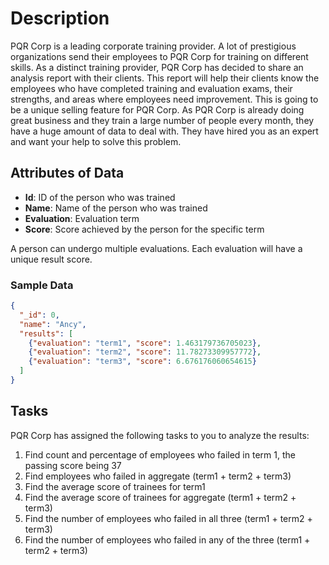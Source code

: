 # Description

PQR Corp is a leading corporate training provider. A lot of prestigious organizations send their employees to PQR Corp for training on different skills. As a distinct training provider, PQR Corp has decided to share an analysis report with their clients. This report will help their clients know the employees who have completed training and evaluation exams, their strengths, and areas where employees need improvement. This is going to be a unique selling feature for PQR Corp. As PQR Corp is already doing great business and they train a large number of people every month, they have a huge amount of data to deal with. They have hired you as an expert and want your help to solve this problem.

## Attributes of Data

- **Id**: ID of the person who was trained
- **Name**: Name of the person who was trained
- **Evaluation**: Evaluation term
- **Score**: Score achieved by the person for the specific term

A person can undergo multiple evaluations. Each evaluation will have a unique result score.

### Sample Data

```json
{
  "_id": 0,
  "name": "Ancy",
  "results": [
    {"evaluation": "term1", "score": 1.463179736705023},
    {"evaluation": "term2", "score": 11.78273309957772},
    {"evaluation": "term3", "score": 6.676176060654615}
  ]
}
```

## Tasks

PQR Corp has assigned the following tasks to you to analyze the results:

1. Find count and percentage of employees who failed in term 1, the passing score being 37
2. Find employees who failed in aggregate (term1 + term2 + term3)
3. Find the average score of trainees for term1
4. Find the average score of trainees for aggregate (term1 + term2 + term3)
5. Find the number of employees who failed in all three (term1 + term2 + term3)
6. Find the number of employees who failed in any of the three (term1 + term2 + term3)

